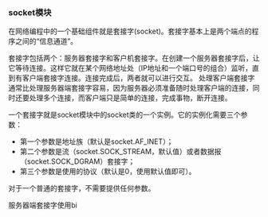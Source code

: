 
### socket模块

在网络编程中的一个基础组件就是套接字(socket)。套接字基本上是两个端点的程序之间的“信息通道”。

套接字包括两个：服务器套接字和客户机套接字。在创建一个服务器套接字后，让它等待连接。这样它就在某个网络地址处（IP地址和一个端口号的组合）监听，直到有客户端套接字连接。连接完成后，两者就可以进行交互。
处理客户端套接字通常比处理服务器端套接字容易，因为服务器必须准备随时处理客户端的连接，同时还要处理多个连接，而客户端只是简单的连接，完成事物，断开连接。

一个套接字就是socket模块中的socket类的一个实例。它的实例化需要三个参数：
* 第一个参数是地址族（默认是socket.AF_INET）；
* 第二个参数是流（socket.SOCK_STREAM，默认值）或者数据报（socket.SOCK_DGRAM）套接字；
* 第三个参数是使用的协议（默认是0，使用默认值即可）。

对于一个普通的套接字，不需要提供任何参数。

服务器端套接字使用bi
